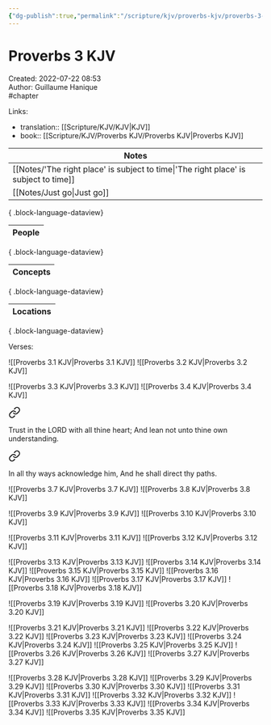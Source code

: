 ```yaml
---
{"dg-publish":true,"permalink":"/scripture/kjv/proverbs-kjv/proverbs-3-kjv/proverbs-3-kjv/"}
---
```


# Proverbs 3 KJV

Created: 2022-07-22 08:53  
Author: Guillaume Hanique  
#chapter

Links:

- translation:: [[Scripture/KJV/KJV\|KJV]]
- book:: [[Scripture/KJV/Proverbs KJV/Proverbs KJV\|Proverbs KJV]]

| Notes                                                                                   |
| --------------------------------------------------------------------------------------- |
| [[Notes/'The right place' is subject to time\|'The right place' is subject to time]] |
| [[Notes/Just go\|Just go]]                                                           |

{ .block-language-dataview}

| People |
| ------ |

{ .block-language-dataview}

| Concepts |
| -------- |

{ .block-language-dataview}

| Locations |
| --------- |

{ .block-language-dataview}

Verses:

![[Proverbs 3.1 KJV\|Proverbs 3.1 KJV]]
![[Proverbs 3.2 KJV\|Proverbs 3.2 KJV]]

![[Proverbs 3.3 KJV\|Proverbs 3.3 KJV]]
![[Proverbs 3.4 KJV\|Proverbs 3.4 KJV]]


<div class="transclusion internal-embed is-loaded"><a class="markdown-embed-link" href="/scripture/kjv/proverbs-kjv/proverbs-3-kjv/proverbs-3-5-kjv/" aria-label="Open link"><svg xmlns="http://www.w3.org/2000/svg" width="24" height="24" viewBox="0 0 24 24" fill="none" stroke="currentColor" stroke-width="2" stroke-linecap="round" stroke-linejoin="round" class="svg-icon lucide-link"><path d="M10 13a5 5 0 0 0 7.54.54l3-3a5 5 0 0 0-7.07-7.07l-1.72 1.71"></path><path d="M14 11a5 5 0 0 0-7.54-.54l-3 3a5 5 0 0 0 7.07 7.07l1.71-1.71"></path></svg></a><div class="markdown-embed">



Trust in the LORD with all thine heart; And lean not unto thine own understanding.


</div></div>


<div class="transclusion internal-embed is-loaded"><a class="markdown-embed-link" href="/scripture/kjv/proverbs-kjv/proverbs-3-kjv/proverbs-3-6-kjv/" aria-label="Open link"><svg xmlns="http://www.w3.org/2000/svg" width="24" height="24" viewBox="0 0 24 24" fill="none" stroke="currentColor" stroke-width="2" stroke-linecap="round" stroke-linejoin="round" class="svg-icon lucide-link"><path d="M10 13a5 5 0 0 0 7.54.54l3-3a5 5 0 0 0-7.07-7.07l-1.72 1.71"></path><path d="M14 11a5 5 0 0 0-7.54-.54l-3 3a5 5 0 0 0 7.07 7.07l1.71-1.71"></path></svg></a><div class="markdown-embed">



In all thy ways acknowledge him, And he shall direct thy paths.


</div></div>

![[Proverbs 3.7 KJV\|Proverbs 3.7 KJV]]
![[Proverbs 3.8 KJV\|Proverbs 3.8 KJV]]

![[Proverbs 3.9 KJV\|Proverbs 3.9 KJV]]
![[Proverbs 3.10 KJV\|Proverbs 3.10 KJV]]

![[Proverbs 3.11 KJV\|Proverbs 3.11 KJV]]
![[Proverbs 3.12 KJV\|Proverbs 3.12 KJV]]

![[Proverbs 3.13 KJV\|Proverbs 3.13 KJV]]
![[Proverbs 3.14 KJV\|Proverbs 3.14 KJV]]
![[Proverbs 3.15 KJV\|Proverbs 3.15 KJV]]
![[Proverbs 3.16 KJV\|Proverbs 3.16 KJV]]
![[Proverbs 3.17 KJV\|Proverbs 3.17 KJV]]
![[Proverbs 3.18 KJV\|Proverbs 3.18 KJV]]

![[Proverbs 3.19 KJV\|Proverbs 3.19 KJV]]
![[Proverbs 3.20 KJV\|Proverbs 3.20 KJV]]

![[Proverbs 3.21 KJV\|Proverbs 3.21 KJV]]
![[Proverbs 3.22 KJV\|Proverbs 3.22 KJV]]
![[Proverbs 3.23 KJV\|Proverbs 3.23 KJV]]
![[Proverbs 3.24 KJV\|Proverbs 3.24 KJV]]
![[Proverbs 3.25 KJV\|Proverbs 3.25 KJV]]
![[Proverbs 3.26 KJV\|Proverbs 3.26 KJV]]
![[Proverbs 3.27 KJV\|Proverbs 3.27 KJV]]

![[Proverbs 3.28 KJV\|Proverbs 3.28 KJV]]
![[Proverbs 3.29 KJV\|Proverbs 3.29 KJV]]
![[Proverbs 3.30 KJV\|Proverbs 3.30 KJV]]
![[Proverbs 3.31 KJV\|Proverbs 3.31 KJV]]
![[Proverbs 3.32 KJV\|Proverbs 3.32 KJV]]
![[Proverbs 3.33 KJV\|Proverbs 3.33 KJV]]
![[Proverbs 3.34 KJV\|Proverbs 3.34 KJV]]
![[Proverbs 3.35 KJV\|Proverbs 3.35 KJV]]
